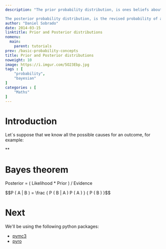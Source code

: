 ```yaml
---
description: "The prior probability distribution, is ones beliefs about its quantity before some evidence is taken into account.

The posterior probability distribution, is the revised probability of an event occurring after some evidence has been taken into account."
author: "Daniel Sobrado"
date: 2014-03-15
linktitle: Prior and Posterior distributions
nomenu:
  main:
    parent: tutorials
prev: /basic-probability-concepts
title: Prior and Posterior distributions
noweight: 10
image: https://i.imgur.com/5O23Ebp.jpg
tags : [
    "probability",
    "bayesian"
]
categories : [
    "Maths"
]
---
```


# Introduction

Let´s suppose that we know all the possible causes for an outcome, for example:

**

# Bayes theorem

Posterior = ( Likelihood * Prior ) /  Evidence

<div id="el"><span>$$P ( A | B ) = \frac { P ( B | A ) P ( A ) } { P ( B ) }$$</span></div>

# Next 

We'll be using the following python packages:
* [pymc3](https://github.com/pymc-devs/pymc3) 
* [pyro](https://github.com/uber/pyro)
